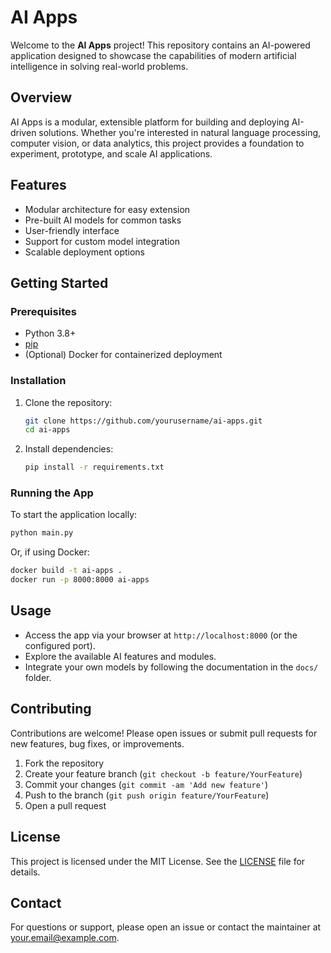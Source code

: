 # AI Apps

Welcome to the **AI Apps** project! This repository contains an AI-powered application designed to showcase the capabilities of modern artificial intelligence in solving real-world problems.

## Overview

AI Apps is a modular, extensible platform for building and deploying AI-driven solutions. Whether you're interested in natural language processing, computer vision, or data analytics, this project provides a foundation to experiment, prototype, and scale AI applications.

## Features

- Modular architecture for easy extension
- Pre-built AI models for common tasks
- User-friendly interface
- Support for custom model integration
- Scalable deployment options

## Getting Started

### Prerequisites
- Python 3.8+
- [pip](https://pip.pypa.io/en/stable/)
- (Optional) Docker for containerized deployment

### Installation

1. Clone the repository:
   ```bash
   git clone https://github.com/yourusername/ai-apps.git
   cd ai-apps
   ```
2. Install dependencies:
   ```bash
   pip install -r requirements.txt
   ```

### Running the App

To start the application locally:
```bash
python main.py
```

Or, if using Docker:
```bash
docker build -t ai-apps .
docker run -p 8000:8000 ai-apps
```

## Usage

- Access the app via your browser at `http://localhost:8000` (or the configured port).
- Explore the available AI features and modules.
- Integrate your own models by following the documentation in the `docs/` folder.

## Contributing

Contributions are welcome! Please open issues or submit pull requests for new features, bug fixes, or improvements.

1. Fork the repository
2. Create your feature branch (`git checkout -b feature/YourFeature`)
3. Commit your changes (`git commit -am 'Add new feature'`)
4. Push to the branch (`git push origin feature/YourFeature`)
5. Open a pull request

## License

This project is licensed under the MIT License. See the [LICENSE](LICENSE) file for details.

## Contact

For questions or support, please open an issue or contact the maintainer at [your.email@example.com](mailto:your.email@example.com).
